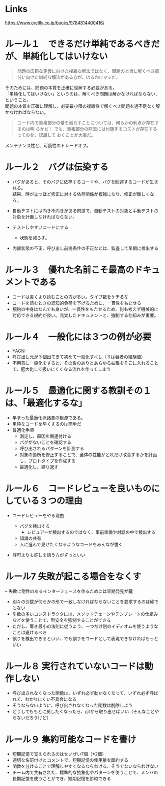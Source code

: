 # Links

https://www.oreilly.co.jp/books/9784814400416/

# ルール１　できるだけ単純であるべきだが、単純化してはいけない

> 問題の広範な定義に向けた複雑な解法ではなく、問題の本当に解くべき部分に向けた単純な解法がある方が、はるかにマシだ。

そのためには、問題の本質を正確に理解する必要がある。  
「単純化してはいけない」というのは、解くべき問題は解かなければならない、ということ。  
問題の本質を正確に理解し、必要最小限の複雑性で解くべき問題を過不足なく解かなければならない。

> コード内で重複部分の量を減らすことについては、何らかの利点が存在するのは明
らかだ！ でも、重複部分の除去には付随するコストが存在するってのを、認識して
おくことが大事だ。

メンテナンス性と、可読性のトレードオフ。

# ルール２　バグは伝染する

- バグがあると、そのバグに依存するコードや、バグを回避するコードが生まれる。  
  結果、時が立つほど修正に対する依存関係が複雑になり、修正が難しくなる。

- 自動テストには向き不向きがある前提で、自動テストの対象と手動テストの対象を計画しなければならない。

- テストしやすいコードにする
  - 状態を減らす。

- 内部状態の不正、呼び出し前提条件の不正などは、監査して早期に検出する

# ルール３　優れた名前こそ最高のドキュメントである

- コードは書くより読むことの方が多い。タイプ数をケチるな
- コードを読むときの認知的負荷を下げるために、一貫性をもたせる
- 規約の中身はなんでも良いが、一貫性をもたせるため、何も考えず機械的に対応できる規約が良い。充実したドキュメントと、強制する仕組みが重要。

# ルール４　一般化には３つの例が必要

- YAGNI
- 呼び出し元が３個出てきて初めて一般化すべし（３は著者の経験値）
- 不用意に一般化をすると、その後のありとあらゆる拡張をそこに入れることで、肥大化して扱いにくくなる流れを作ってしまう

# ルール５　最適化に関する教訓その１は、「最適化するな」

- 早まった最適化派諸悪の根源である。
- 単純なコードを早くするのは簡単だ
- 最適化手順
  - 測定し、原因を関連付ける
  - バグがないことを確認する
  - 呼び出されるパターンを計測する
  - 対象の箇所を修正することで、全体の性能がどれだけ改善するかを計画し、プロトタイプを作成する
  - 最適化し、繰り返す

# ルール６　コードレビューを良いものにしている３つの理由

- コードレビューをやる理由
  - バグを検出する
    - レビュアーが検出するのではなく、事前準備や対話の中で検出する
  - 知識の共有
  - 人に進んで見せたくなるようなコードをみんなが書く

- 許可よりも許しを請う方がずっといい

# ルール7 失敗が起こる場合をなくす

– 失敗に耐性のあるインターフェースを作るためには早期発見が鍵
- 別々の引数が何らかの形で一致しなければならないことを要求するのは碌でもない
- 引数の多いコンストラクタには、メソッドチェーンやテンプレートの仕組みなどを使うことで、型安全を強制することができる
- ただし、驚き最小の法則に従うよう、一つだけ別のイディオムを使うようなことは避けるべき
- 誤りを検出できるといい、でも誤りをコードとして表現できなければもっといい

# ルール８ 実行されていないコードは動作しない

- 呼び出されなくなった関数は、いずれ必ず動かなくなって、いずれ必ず呼ばれて、わかりにくい不具合になる
- そうならないように、呼び出されなくなった関数は削除しよう
- どうしてももとに戻したくなったら、gitから取り出せばいい（そんなことやらないだろうけど）

# ルール９ 集約可能なコードを書け

- 短期記憶で覚えられるのはせいぜい7個（±2個）
- 適切な名前付けとコメントで、短期記憶の使用量を節約する
- 関数を分けることで理解しやすくなるならわける、そうでないならわけない
- チーム内で共有された、標準的な抽象化やパターンを使うことで、メンバの長期記憶を使うことができ、短期記憶を節約できる
